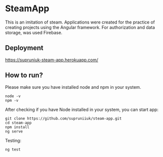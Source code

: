 # SteamApp
This is an imitation of steam. Applications were created for the practice of creating projects using the Angular framework. For authorization and data storage, was used Firebase.

## Deployment
https://supruniuk-steam-app.herokuapp.com/

## How to run?
 Please make sure you have installed node and npm in your system.
 ```
 node -v
 npm -v
 ```
 
 After checking if you have Node installed in your system, you can start app:
 ```
 git clone https://github.com/supruniiuk/steam-app.git
 cd steam-app
 npm install
 ng serve
 ```   
 Testing:
  ```
 ng test
 ```   